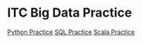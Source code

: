 # ITC Big Data Practice

[Python Practice](https://github.com/keithonpy/ITC_python_practice.git)
[SQL Practice](https://github.com/keithonpy/ITC_SQL_practice.git)
[Scala Practice](https://github.com/keithonpy/ITC_scala_practice.git)
